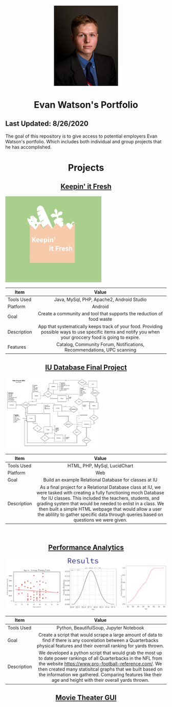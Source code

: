 <div align="center">

<img src="Resources/Images/headshot.png" alt="results" width="200" height="auto"/> </a>

# Evan Watson's Portfolio

</div>

## Last Updated: 8/26/2020
The goal of this repository is to give access to potential employers Evan Watson's portfolio. Which includes both individual and group projects that he has accomplished.

# <div align="center"> Projects</div>

## <div align="center"> <a href="https://github.com/evanwatson98/portfolio/tree/master/Capstone"> Keepin' it Fresh

<img src="Resources/Images/whitelogo.jpg" alt="results" width="300" height="auto"/></a> </div>

| Item        | Value           |
| ------------- |:-------------:|
| Tools Used | Java, MySql, PHP, Apache2, Android Studio |
| Platform | Android |
| Goal | Create a community and tool that supports the reduction of food waste |
| Description | App that systematically keeps track of your food. Providing possible ways to use specific items and notify you when your groccery food is going to expire. |
| Features | Catalog, Community Forum, Notifications, Recommendations, UPC scanning |

## <div align="center"> <a href="https://github.com/evanwatson98/portfolio/tree/master/Database/Information%20Representation%20Final%20Project"> IU Database Final Project

<img src="Resources/Images/IS_Final_Project_ERD.jpeg" alt="results" width="300" height="auto"/> </a></div>

| Item        | Value           |
| ------------- |:-------------:|
| Tools Used | HTML, PHP, MySql, LucidChart|
| Platform | Web |
| Goal | Build an example Relational Database for classes at IU |
| Description | As a final project for a Relational Database class at IU, we were tasked with creating a fully functioning moch Database for IU classes. This included the teachers, students, and grading system that would be needed to enlist in a class. We then built a simple HTML webpage that would allow a user the ablility to gather specific data through queries based on questions we were given. |

<br>

## <div align="center"> <a href="https://github.com/evanwatson98/portfolio/tree/master/Performance%20Analytics"> Performance Analytics 

<img src="Resources/Images/results.png" alt="results" width="600" height="auto"/> </a></div>

| Item        | Value           |
| ------------- |:-------------:|
| Tools Used | Python, BeautifulSoup, Jupyter Notebook |
| Goal | Create a script that would scrape a large amount of data to find if there is any coorelation between a Quarterbacks physical features and their overrall ranking for yards thrown. |
| Description | We developed a python script that would grab the most up to date power rankings of all Quarterbacks in the NFL from the website https://www.pro-football-reference.com/. We then created many statisitcal graphs that we built based on the information we gathered. Comparing features like their age and height with their overall yards thrown.|

## <div align="center"> <a href="https://github.com/evanwatson98/portfolio/tree/master/Performance%20Analytics"> Movie Theater GUI </a></div>